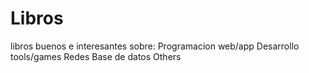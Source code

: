 # Libros
libros buenos e interesantes sobre:
Programacion web/app
Desarrollo tools/games
Redes
Base de datos
Others 
